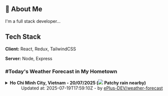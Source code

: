 ## 🚀 About Me
I'm a full stack developer...


## Tech Stack

**Client:** React, Redux, TailwindCSS

**Server:** Node, Express

### #Today's Weather Forecast in My Hometown



<details>
    <summary><b>Ho Chi Minh City, Vietnam - 20/07/2025 (<img src="https://cdn.weatherapi.com/weather/64x64/day/176.png" /> Patchy rain nearby)</b>
    </summary>

    
<table>
    <tr>
        <th>Hour</th>
        <td>00:00</td><td>01:00</td><td>02:00</td><td>03:00</td><td>04:00</td><td>05:00</td><td>06:00</td><td>07:00</td><td>08:00</td><td>09:00</td><td>10:00</td><td>11:00</td><td>12:00</td><td>13:00</td><td>14:00</td><td>15:00</td><td>16:00</td><td>17:00</td><td>18:00</td><td>19:00</td><td>20:00</td><td>21:00</td><td>22:00</td><td>23:00</td>
    </tr>
    <tr>
        <th>Weather</th>
        <td><img src="https://cdn.weatherapi.com/weather/64x64/night/116.png"></img></td><td><img src="https://cdn.weatherapi.com/weather/64x64/night/116.png"></img></td><td><img src="https://cdn.weatherapi.com/weather/64x64/night/116.png"></img></td><td><img src="https://cdn.weatherapi.com/weather/64x64/night/116.png"></img></td><td><img src="https://cdn.weatherapi.com/weather/64x64/night/119.png"></img></td><td><img src="https://cdn.weatherapi.com/weather/64x64/night/176.png"></img></td><td><img src="https://cdn.weatherapi.com/weather/64x64/day/176.png"></img></td><td><img src="https://cdn.weatherapi.com/weather/64x64/day/176.png"></img></td><td><img src="https://cdn.weatherapi.com/weather/64x64/day/119.png"></img></td><td><img src="https://cdn.weatherapi.com/weather/64x64/day/266.png"></img></td><td><img src="https://cdn.weatherapi.com/weather/64x64/day/176.png"></img></td><td><img src="https://cdn.weatherapi.com/weather/64x64/day/353.png"></img></td><td><img src="https://cdn.weatherapi.com/weather/64x64/day/353.png"></img></td><td><img src="https://cdn.weatherapi.com/weather/64x64/day/353.png"></img></td><td><img src="https://cdn.weatherapi.com/weather/64x64/day/176.png"></img></td><td><img src="https://cdn.weatherapi.com/weather/64x64/day/116.png"></img></td><td><img src="https://cdn.weatherapi.com/weather/64x64/day/122.png"></img></td><td><img src="https://cdn.weatherapi.com/weather/64x64/day/119.png"></img></td><td><img src="https://cdn.weatherapi.com/weather/64x64/day/122.png"></img></td><td><img src="https://cdn.weatherapi.com/weather/64x64/night/116.png"></img></td><td><img src="https://cdn.weatherapi.com/weather/64x64/night/263.png"></img></td><td><img src="https://cdn.weatherapi.com/weather/64x64/night/176.png"></img></td><td><img src="https://cdn.weatherapi.com/weather/64x64/night/353.png"></img></td><td><img src="https://cdn.weatherapi.com/weather/64x64/night/176.png"></img></td>
    </tr>
    <tr>
        <th>Condition</th>
        <td width="200px">Partly Cloudy </td><td width="200px">Partly Cloudy </td><td width="200px">Partly Cloudy </td><td width="200px">Partly Cloudy </td><td width="200px">Cloudy </td><td width="200px">Patchy rain nearby</td><td width="200px">Patchy rain nearby</td><td width="200px">Patchy rain nearby</td><td width="200px">Cloudy </td><td width="200px">Light drizzle</td><td width="200px">Patchy rain nearby</td><td width="200px">Light rain shower</td><td width="200px">Light rain shower</td><td width="200px">Light rain shower</td><td width="200px">Patchy rain nearby</td><td width="200px">Partly Cloudy </td><td width="200px">Overcast </td><td width="200px">Cloudy </td><td width="200px">Overcast </td><td width="200px">Partly Cloudy </td><td width="200px">Patchy light drizzle</td><td width="200px">Patchy rain nearby</td><td width="200px">Light rain shower</td><td width="200px">Patchy rain nearby</td>
    </tr>
    <tr>
        <th>Temperature</th>
        <td>27.5 °C</td><td>27.4 °C</td><td>26.6 °C</td><td>26.7 °C</td><td>26.8 °C</td><td>26.7 °C</td><td>26 °C</td><td>25.9 °C</td><td>26.4 °C</td><td>26.7 °C</td><td>27.3 °C</td><td>27.6 °C</td><td>27.6 °C</td><td>27.8 °C</td><td>29.3 °C</td><td>28.3 °C</td><td>28.8 °C</td><td>28.8 °C</td><td>28.1 °C</td><td>27.8 °C</td><td>27.4 °C</td><td>26.2 °C</td><td>25.6 °C</td><td>25.5 °C</td>
    </tr>
    <tr>
        <th>Wind</th>
        <td>17.6 kph</td><td>16.9 kph</td><td>14.8 kph</td><td>14 kph</td><td>12.2 kph</td><td>10.8 kph</td><td>10.4 kph</td><td>7.9 kph</td><td>7.9 kph</td><td>6.8 kph</td><td>9.4 kph</td><td>13.3 kph</td><td>21.6 kph</td><td>23.8 kph</td><td>26.3 kph</td><td>23 kph</td><td>22.3 kph</td><td>22 kph</td><td>18.4 kph</td><td>17.6 kph</td><td>16.6 kph</td><td>16.6 kph</td><td>14.8 kph</td><td>14.8 kph</td>
    </tr>
</table>

</details>

<div align="right">
    Updated at: 2025-07-19T17:59:10Z - by <a target="_blank"
        href="https://github.com/ePlus-DEV/weather-forecast">ePlus-DEV/weather-forecast</a>
</div>